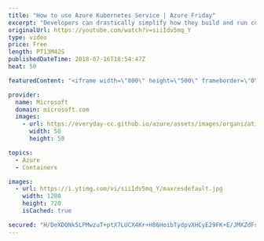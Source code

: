 ```yaml
---
title: "How to use Azure Kubernetes Service | Azure Friday"
excerpt: "Developers can drastically simplify how they build and run container-based solutions without deep Kubernetes expertise. In this video, Brendan Burns joins Lara Rubbelke to discuss GA of Azure Kubernetes Service (AKS).   For more information:  • Quickstart: Deploy an Azure Kubernetes Service (AKS) cluster"
originalUrl: https://youtube.com/watch?v=siiIdv5mq_Y
type: video
price: Free
length: PT13M42S
publishedDateTime: 2018-07-16T18:54:47Z
heat: 50

featuredContent: "<iframe width=\"800\" height=\"500\" frameborder=\"0\" src=\"https://www.youtube.com/embed/siiIdv5mq_Y\" allow=\"accelerometer; autoplay; encrypted-media; gyroscope; picture-in-picture\" allowfullscreen></iframe>"

provider:
  name: Microsoft
  domain: microsoft.com
  images:
    - url: https://everyday-cc.github.io/azure/assets/images/organizations/microsoft.com-50x50.jpg
      width: 50
      height: 50

topics:
  - Azure
  - Containers

images:
  - url: https://i.ytimg.com/vi/siiIdv5mq_Y/maxresdefault.jpg
    width: 1280
    height: 720
    isCached: true

secured: "H/DeXDQNk5LPMwzuT+ptX7LUCX4Kr+H86HoibTydpvXHCyE29FK+E/JMXZdFsRu1oao06zulKqAroNqFFlCiasy5Hk3uWyM2vI0rLosXFeqrWLwEp4cLlLnQh3eoUdPcQXaTLyNs0yZS+91X2U0bQ9WIlbZ1GojZVbhA6RYt5cirpeBhrmb4cEWC+8l/eADAKWAB1ojeE3Qw7vU7Tq9PbDrTAQ/nzwvKs2MCUvAvHv7E12es0UnntfToBhy/VxDQ/1PSMyYacG0ONjLUdD6MagBiDLUfBXMC4gwF0T6GjE/6uykJY2EKQFwYM+rk7QxK5D4GXpIIWdMHhh371Q5R7BDHFEDOU7srQqk7afQ3d9UCqfONhMchF/Q8F516KLxCJCcRtmJGVeT35G5dTvwq62J4zsbdwYOKNjEu1h4GMOE=;L/cPuWVsZbGecDiTB2ZO4Q=="
---
```


